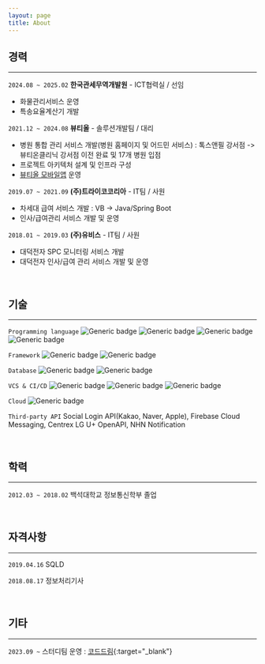 ```yaml
---
layout: page
title: About
---
```


## 경력

---

`2024.08 ~ 2025.02` **한국관세무역개발원** - ICT협력실 / 선임

- 화물관리서비스 운영
- 특송요율계산기 개발

`2021.12 ~ 2024.08` **뷰티올** - 솔루션개발팀 / 대리

- 병원 통합 관리 서비스 개발(병원 홈페이지 및 어드민 서비스) : 톡스앤필 강서점 -> 뷰티온클리닉 강서점 이전 완료 및 17개 병원 입점
- 프로젝트 아키텍처 설계 및 인프라 구성
- [뷰티올 모바일앱](https://play.google.com/store/apps/details?id=kr.co.winwinlab.sopretty) 운영

`2019.07 ~ 2021.09` **(주)트라이코코리아** - IT팀 / 사원

- 차세대 급여 서비스 개발 : VB -> Java/Spring Boot
- 인사/급여관리 서비스 개발 및 운영

`2018.01 ~ 2019.03` **(주)유비스** - IT팀 / 사원

- 대덕전자 SPC 모니터링 서비스 개발
- 대덕전자 인사/급여 관리 서비스 개발 및 운영

<br>

## 기술

---

`Programming language` ![Generic badge](https://img.shields.io/badge/-java-cce6ff?style=for-the-badge&logo=java&logoColor=black) ![Generic badge](https://img.shields.io/badge/-javascript-cce6ff?style=for-the-badge&logo=javascript&logoColor=black) ![Generic badge](https://img.shields.io/badge/-jquery-cce6ff?style=for-the-badge&logo=jquery&logoColor=black) ![Generic badge](https://img.shields.io/badge/-dart-cce6ff?style=for-the-badge&logo=dart&logoColor=black)

`Framework` ![Generic badge](https://img.shields.io/badge/-Spring-99ff99?style=for-the-badge&logo=spring&logoColor=black) ![Generic badge](https://img.shields.io/badge/-Flutter-99ff99?style=for-the-badge&logo=flutter&logoColor=black)

`Database` ![Generic badge](https://img.shields.io/badge/-Oracle-FA5C5C?style=for-the-badge&logo=Oracle&logoColor=black) ![Generic badge](https://img.shields.io/badge/-Mysql-FA5C5C?style=for-the-badge&logo=MySQL&logoColor=black)

`VCS & CI/CD` ![Generic badge](https://img.shields.io/badge/-Subversion-654FF0?style=for-the-badge&logo=Subversion&logoColor=white) ![Generic badge](https://img.shields.io/badge/-GIT-654FF0?style=for-the-badge&logo=Github&logoColor=white) ![Generic badge](https://img.shields.io/badge/-Jenkins-654FF0?style=for-the-badge&logo=Jenkins&logoColor=white)

`Cloud` ![Generic badge](https://img.shields.io/badge/-AWS-ffcc66?style=for-the-badge&logo=Amazon&logoColor=black)

`Third-party API` Social Login API(Kakao, Naver, Apple), Firebase Cloud Messaging, Centrex LG U+ OpenAPI, NHN Notification

<br>

## 학력

---

`2012.03 ~ 2018.02` 백석대학교 정보통신학부 졸업

<br>

## 자격사항

---

`2019.04.16` SQLD

`2018.08.17` 정보처리기사

<br>

## 기타

---

`2023.09 ~` 스터디팀 운영 : [코드드림](https://codedream.co.kr){:target="\_blank"}
